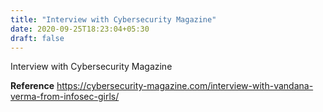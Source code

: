 ```yaml
---
title: "Interview with Cybersecurity Magazine"
date: 2020-09-25T18:23:04+05:30
draft: false
---
```



Interview with Cybersecurity Magazine

**Reference**
https://cybersecurity-magazine.com/interview-with-vandana-verma-from-infosec-girls/